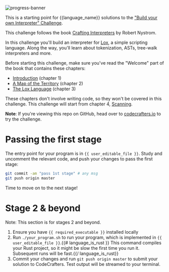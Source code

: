 ![progress-banner](https://codecrafters.io/landing/images/default_progress_banners/interpreter.png)

This is a starting point for {{language_name}} solutions to the
["Build your own Interpreter" Challenge](https://app.codecrafters.io/courses/interpreter/overview).

This challenge follows the book [Crafting Interpreters](https://craftinginterpreters.com/) by Robert Nystrom.

In this challenge you'll build an interpreter for [Lox](https://craftinginterpreters.com/the-lox-language.html), a simple scripting
language. Along the way, you'll learn about tokenization, ASTs, tree-walk interpreters and more.

Before starting this challenge, make sure you've read the "Welcome" part of the book that contains these chapters:

- [Introduction](https://craftinginterpreters.com/introduction.html) (chapter 1)
- [A Map of the Territory](https://craftinginterpreters.com/a-map-of-the-territory.html) (chapter 2)
- [The Lox Language](https://craftinginterpreters.com/the-lox-language.html) (chapter 3)

These chapters don't involve writing code, so they won't be covered in this challenge. This challenge will start
from chapter 4, [Scanning](https://craftinginterpreters.com/scanning.html).

**Note**: If you're viewing this repo on GitHub, head over to
[codecrafters.io](https://codecrafters.io) to try the challenge.

# Passing the first stage

The entry point for your program is in `{{ user_editable_file }}`. Study and
uncomment the relevant code, and push your changes to pass the first stage:

```sh
git commit -am "pass 1st stage" # any msg
git push origin master
```

Time to move on to the next stage!

# Stage 2 & beyond

Note: This section is for stages 2 and beyond.

1. Ensure you have `{{ required_executable }}` installed locally
2. Run `./your_program.sh` to run your program, which is implemented in
   `{{ user_editable_file }}`.{{# language_is_rust }} This command compiles your
   Rust project, so it might be slow the first time you run it. Subsequent runs
   will be fast.{{/ language_is_rust}}
3. Commit your changes and run `git push origin master` to submit your solution
   to CodeCrafters. Test output will be streamed to your terminal.
